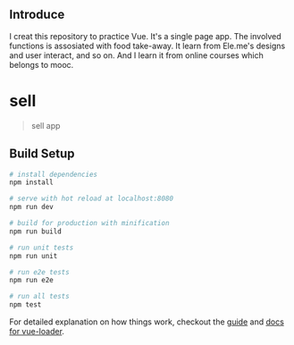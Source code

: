 ## Introduce
I creat this repository to practice Vue. It's a single page app. The involved functions is assosiated with food take-away.
It learn from Ele.me's designs and user interact, and so on.
And I learn it from online courses which belongs to mooc.

# sell

> sell app

## Build Setup

``` bash
# install dependencies
npm install

# serve with hot reload at localhost:8080
npm run dev

# build for production with minification
npm run build

# run unit tests
npm run unit

# run e2e tests
npm run e2e

# run all tests
npm test
```

For detailed explanation on how things work, checkout the [guide](http://vuejs-templates.github.io/webpack/) and [docs for vue-loader](http://vuejs.github.io/vue-loader).
